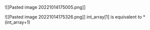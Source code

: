 ![[Pasted image 20221014175005.png]]

![[Pasted image 20221014175326.png]]
int_array[1] is equivalent to *(int_array+1)

